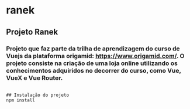 # ranek

## Projeto Ranek
### Projeto que faz parte da trilha de aprendizagem do curso de Vuejs da plataforma origamid: https://www.origamid.com/. O projeto consiste na criação de uma loja online utilizando os conhecimentos adquiridos no decorrer do curso, como Vue, VueX e Vue Router.
```

## Instalação do projeto
npm install
```
